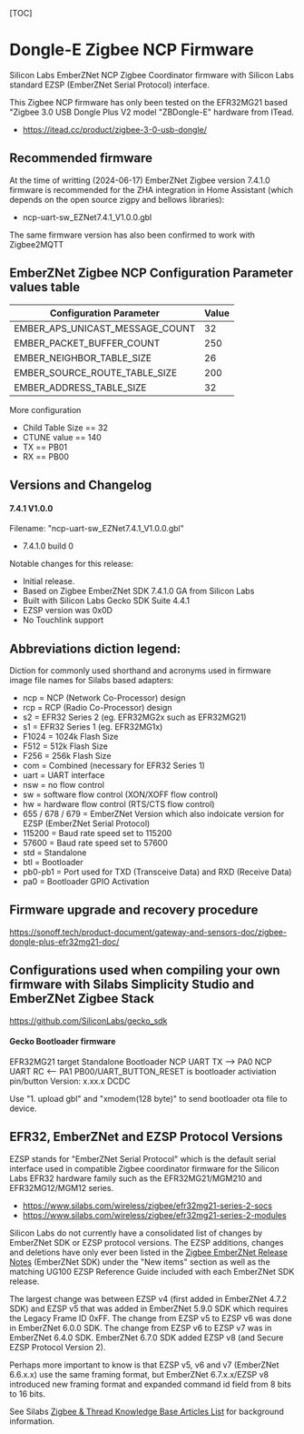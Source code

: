 
[TOC]


# Dongle-E Zigbee NCP Firmware

Silicon Labs EmberZNet NCP Zigbee Coordinator firmware with Silicon Labs standard EZSP (EmberZNet Serial Protocol) interface.

This Zigbee NCP firmware has only been tested on the EFR32MG21 based "Zigbee 3.0 USB Dongle Plus V2 model "ZBDongle-E" hardware from ITead.

* https://itead.cc/product/zigbee-3-0-usb-dongle/

## Recommended firmware
At the time of writting (2024-06-17) EmberZNet Zigbee version 7.4.1.0 firmware is recommended for the ZHA integration in Home Assistant (which depends on the open source zigpy and bellows libraries):

* ncp-uart-sw_EZNet7.4.1_V1.0.0.gbl

The same firmware version has also been confirmed to work with  Zigbee2MQTT



## EmberZNet Zigbee NCP Configuration Parameter values table

Configuration Parameter | Value
-- | --
EMBER_APS_UNICAST_MESSAGE_COUNT | 32
EMBER_PACKET_BUFFER_COUNT | 250
EMBER_NEIGHBOR_TABLE_SIZE | 26
EMBER_SOURCE_ROUTE_TABLE_SIZE | 200
EMBER_ADDRESS_TABLE_SIZE | 32

More configuration
* Child Table Size == 32
* CTUNE value == 140
* TX == PB01
* RX == PB00

## Versions and Changelog


#### 7.4.1 V1.0.0

Filename: "ncp-uart-sw_EZNet7.4.1_V1.0.0.gbl"

* 7.4.1.0 build 0

Notable changes for this release:
  * Initial release.
  * Based on Zigbee EmberZNet SDK 7.4.1.0 GA from Silicon Labs
  * Built with Silicon Labs Gecko SDK Suite 4.4.1
  * EZSP version was 0x0D
  * No Touchlink support

## Abbreviations diction legend:

Diction for commonly used shorthand and acronyms used in firmware image file names for Silabs based adapters:

* ncp = NCP (Network Co-Processor) design
* rcp = RCP (Radio Co-Processor) design
* s2 = EFR32 Series 2 (eg. EFR32MG2x such as EFR32MG21)
* s1 = EFR32 Series 1 (eg. EFR32MG1x)
* F1024 = 1024k Flash Size
* F512 = 512k Flash Size
* F256 = 256k Flash Size
* com = Combined (necessary for EFR32 Series 1)
* uart = UART interface
* nsw = no flow control
* sw = software flow control (XON/XOFF flow control)
* hw = hardware flow control (RTS/CTS flow control)
* 655 / 678 / 679 = EmberZNet Version which also indoicate version for EZSP (EmberZNet Serial Protocol)
* 115200 = Baud rate speed set to 115200
* 57600 = Baud rate speed set to 57600
* std = Standalone
* btl = Bootloader
* pb0-pb1 = Port used for TXD (Transceive Data) and RXD (Receive Data)
* pa0 = Bootloader GPIO Activation

## Firmware upgrade and recovery procedure

https://sonoff.tech/product-document/gateway-and-sensors-doc/zigbee-dongle-plus-efr32mg21-doc/

## Configurations used when compiling your own firmware with Silabs Simplicity Studio and EmberZNet Zigbee Stack

https://github.com/SiliconLabs/gecko_sdk

#### Gecko Bootloader firmware

EFR32MG21 target
Standalone Bootloader
NCP UART TX --> PA0
NCP UART RC <-- PA1
PB00/UART_BUTTON_RESET is bootloader activiation pin/button
Version: x.xx.x
DCDC

Use "1. upload gbl" and "xmodem(128 byte)" to send bootloader ota file to device.

## EFR32, EmberZNet and EZSP Protocol Versions

EZSP stands for "EmberZNet Serial Protocol" which is the default serial interface used in compatible Zigbee coordinator firmware for the Silicon Labs EFR32 hardware family such as the EFR32MG21/MGM210 and EFR32MG12/MGM12 series.

- https://www.silabs.com/wireless/zigbee/efr32mg21-series-2-socs
- https://www.silabs.com/wireless/zigbee/efr32mg21-series-2-modules

Silicon Labs do not currently have a consolidated list of changes by EmberZNet SDK or EZSP protocol versions. The EZSP additions, changes and deletions have only ever been listed in the [Zigbee EmberZNet Release Notes](https://www.silabs.com/search#q=Zigbee%20EmberZNet%20Release%20Notes&t=All&sort=relevancy) (EmberZNet SDK) under the "New items" section as well as the matching UG100 EZSP Reference Guide included with each EmberZNet SDK release.

The largest change was between EZSP v4 (first added in EmberZNet 4.7.2 SDK) and EZSP v5 that was added in EmberZNet 5.9.0 SDK which requires the Legacy Frame ID 0xFF. The change from EZSP v5 to EZSP v6 was done in EmberZNet 6.0.0 SDK. The change from EZSP v6 to EZSP v7 was in EmberZNet 6.4.0 SDK. EmberZNet 6.7.0 SDK added EZSP v8 (and Secure EZSP Protocol Version 2).

Perhaps more important to know is that EZSP v5, v6 and v7 (EmberZNet 6.6.x.x) use the same framing format, but EmberZNet 6.7.x.x/EZSP v8 introduced new framing format and expanded command id field from 8 bits to 16 bits.

See Silabs [Zigbee & Thread Knowledge Base Articles List](https://silabs-prod.adobecqms.net/community/wireless/zigbee-and-thread/knowledge-base.entry.html/2020/04/01/zigbee_thread_knowledgebasearticleslist-ih5r) for background information.

